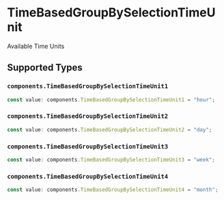 # TimeBasedGroupBySelectionTimeUnit

Available Time Units


## Supported Types

### `components.TimeBasedGroupBySelectionTimeUnit1`

```typescript
const value: components.TimeBasedGroupBySelectionTimeUnit1 = "hour";
```

### `components.TimeBasedGroupBySelectionTimeUnit2`

```typescript
const value: components.TimeBasedGroupBySelectionTimeUnit2 = "day";
```

### `components.TimeBasedGroupBySelectionTimeUnit3`

```typescript
const value: components.TimeBasedGroupBySelectionTimeUnit3 = "week";
```

### `components.TimeBasedGroupBySelectionTimeUnit4`

```typescript
const value: components.TimeBasedGroupBySelectionTimeUnit4 = "month";
```

